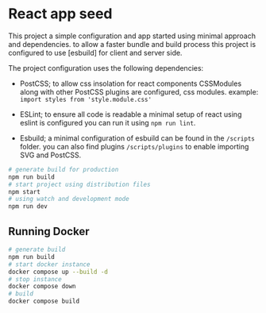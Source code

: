 # React app seed

This project a simple configuration and app started using minimal approach and dependencies. to allow a faster bundle and build process this project is configured to use [esbuild] for client and server side.

The project configuration uses the following dependencies:

- PostCSS; to allow css insolation for react components CSSModules along with other PostCSS plugins are configured, css modules. example: `import styles from 'style.module.css'`

- ESLint; to ensure all code is readable a minimal setup of react using eslint is configured you can run it using `npm run lint`.

- Esbuild; a minimal configuration of esbuild can be found in the `/scripts` folder. you can also find plugins `/scripts/plugins` to enable importing SVG and PostCSS.

```sh
# generate build for production
npm run build
# start project using distribution files
npm start
# using watch and development mode
npm run dev
```

## Running Docker
```sh
# generate build
npm run build
# start docker instance
docker compose up --build -d
# stop instance
docker compose down
# build
docker compose build
```
